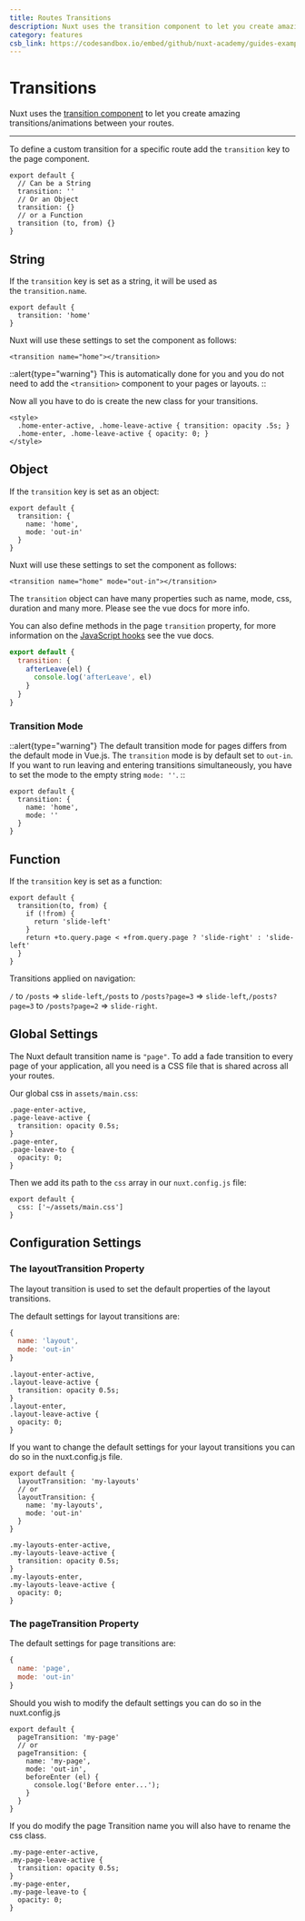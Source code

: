 ```yaml
---
title: Routes Transitions
description: Nuxt uses the transition component to let you create amazing transitions/animations between your routes.
category: features
csb_link: https://codesandbox.io/embed/github/nuxt-academy/guides-examples/tree/master/03_features/05_transitions?fontsize=14&hidenavigation=1&theme=dark
---
```

# Transitions

Nuxt uses the [transition component](http://vuejs.org/v2/guide/transitions.html#Transitioning-Single-Elements-Components) to let you create amazing transitions/animations between your routes.

---

To define a custom transition for a specific route add the `transition` key to the page component.

```js{}[pages/index.vue]
export default {
  // Can be a String
  transition: ''
  // Or an Object
  transition: {}
  // or a Function
  transition (to, from) {}
}
```

## String

If the `transition` key is set as a string, it will be used as the `transition.name`.

```js{}[pages/index.vue]
export default {
  transition: 'home'
}
```

Nuxt will use these settings to set the component as follows:

```html{}[pages/index.vue]
<transition name="home"></transition>
```

::alert{type="warning"}
This is automatically done for you and you do not need to add the `<transition>` component to your pages or layouts.
::

Now all you have to do is create the new class for your transitions.

```html{}[pages/index.vue]
<style>
  .home-enter-active, .home-leave-active { transition: opacity .5s; }
  .home-enter, .home-leave-active { opacity: 0; }
</style>
```

## Object

If the `transition` key is set as an object:

```js{}[pages/index.vue]
export default {
  transition: {
    name: 'home',
    mode: 'out-in'
  }
}
```

Nuxt will use these settings to set the component as follows:

```html{}[pages/index.vue]
<transition name="home" mode="out-in"></transition>
```

The `transition` object can have many properties such as name, mode, css, duration and many more. Please see the vue docs for more info.

You can also define methods in the page `transition` property, for more information on the [JavaScript hooks](https://v2.vuejs.org/v2/guide/transitions.html#JavaScript-Hooks) see the vue docs.

```js
export default {
  transition: {
    afterLeave(el) {
      console.log('afterLeave', el)
    }
  }
}
```

### Transition Mode

::alert{type="warning"}
The default transition mode for pages differs from the default mode in Vue.js. The `transition` mode is by default set to `out-in`. If you want to run leaving and entering transitions simultaneously, you have to set the mode to the empty string `mode: ''`.
::

```js{}[pages/index.vue]
export default {
  transition: {
    name: 'home',
    mode: ''
  }
}
```

## Function

If the `transition` key is set as a function:

```js{}[pages/index.vue]
export default {
  transition(to, from) {
    if (!from) {
      return 'slide-left'
    }
    return +to.query.page < +from.query.page ? 'slide-right' : 'slide-left'
  }
}
```

Transitions applied on navigation:

`/` to `/posts` => `slide-left`,`/posts` to `/posts?page=3` => `slide-left`,`/posts?page=3` to `/posts?page=2` => `slide-right`.

## Global Settings

The Nuxt default transition name is `"page"`. To add a fade transition to every page of your application, all you need is a CSS file that is shared across all your routes.

Our global css in `assets/main.css`:

```css{}[assets/main.css]
.page-enter-active,
.page-leave-active {
  transition: opacity 0.5s;
}
.page-enter,
.page-leave-to {
  opacity: 0;
}
```

Then we add its path to the `css` array in our `nuxt.config.js` file:

```js{}[nuxt.config.js]
export default {
  css: ['~/assets/main.css']
}
```

## Configuration Settings

### The layoutTransition Property

The layout transition is used to set the default properties of the layout transitions.

The default settings for layout transitions are:

```js
{
  name: 'layout',
  mode: 'out-in'
}
```

```css{}[assets/main.css]
.layout-enter-active,
.layout-leave-active {
  transition: opacity 0.5s;
}
.layout-enter,
.layout-leave-active {
  opacity: 0;
}
```

If you want to change the default settings for your layout transitions you can do so in the nuxt.config.js file.

```js{}[nuxt.config.js]
export default {
  layoutTransition: 'my-layouts'
  // or
  layoutTransition: {
    name: 'my-layouts',
    mode: 'out-in'
  }
}
```

```css{}[assets/main.css]
.my-layouts-enter-active,
.my-layouts-leave-active {
  transition: opacity 0.5s;
}
.my-layouts-enter,
.my-layouts-leave-active {
  opacity: 0;
}
```

### The pageTransition Property

The default settings for page transitions are:

```js
{
  name: 'page',
  mode: 'out-in'
}
```

Should you wish to modify the default settings you can do so in the nuxt.config.js

```js{}[nuxt.config.js]
export default {
  pageTransition: 'my-page'
  // or
  pageTransition: {
    name: 'my-page',
    mode: 'out-in',
    beforeEnter (el) {
      console.log('Before enter...');
    }
  }
}
```

If you do modify the page Transition name you will also have to rename the css class.

```css{}[assets/main.css]
.my-page-enter-active,
.my-page-leave-active {
  transition: opacity 0.5s;
}
.my-page-enter,
.my-page-leave-to {
  opacity: 0;
}
```
